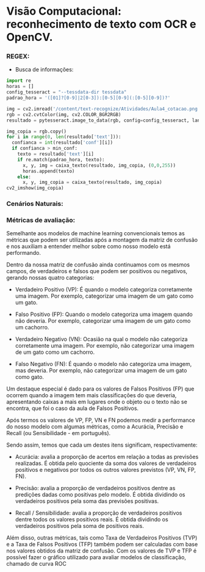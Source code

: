 # Visão Computacional: reconhecimento de texto com OCR e OpenCV.






### REGEX:

- Busca de informações:
```python
import re
horas = []
config_tesseract = "--tessdata-dir tessdata"
padrao_hora = '([01]?[0-9]|2[0-3]):[0-5][0-9](:[0-5][0-9])?'

img = cv2.imread('/content/text-recognize/Atividades/Aula4_cotacao.png')
rgb = cv2.cvtColor(img, cv2.COLOR_BGR2RGB)
resultado = pytesseract.image_to_data(rgb, config=config_tesseract, lang="eng", output_type=Output.DICT)

img_copia = rgb.copy()
for i in range(0, len(resultado['text'])):
  confianca = int(resultado['conf'][i])
  if confianca > min_conf:
    texto = resultado['text'][i]
    if re.match(padrao_hora, texto):
      x, y, img = caixa_texto(resultado, img_copia, (0,0,255))
      horas.append(texto)
    else:
      x, y, img_copia = caixa_texto(resultado, img_copia)
cv2_imshow(img_copia)
```

### Cenários Naturais:

### Métricas de avaliação:

Semelhante aos modelos de machine learning convencionais temos as métricas que podem ser utilizadas após a montagem da matriz de confusão e nos auxiliam a entender melhor sobre como nosso modelo está performando.

Dentro da nossa matriz de confusão ainda continuamos com os mesmos campos, de verdadeiros e falsos que podem ser positivos ou negativos, gerando nossas quatro categorias:

- Verdadeiro Positivo (VP): É quando o modelo categoriza corretamente uma imagem. Por exemplo, categorizar uma imagem de um gato como um gato.

- Falso Positivo (FP): Quando o modelo categoriza uma imagem quando não deveria. Por exemplo, categorizar uma imagem de um gato como um cachorro.

- Verdadeiro Negativo (VN): Ocasião na qual o modelo não categoriza corretamente uma imagem. Por exemplo, não categorizar uma imagem de um gato como um cachorro.

- Falso Negativo (FN): É quando o modelo não categoriza uma imagem, mas deveria. Por exemplo, não categorizar uma imagem de um gato como gato.

Um destaque especial é dado para os valores de Falsos Positivos (FP) que ocorrem quando a imagem tem mais classificações do que deveria, apresentando caixas a mais em lugares onde o objeto ou o texto não se encontra, que foi o caso da aula de Falsos Positivos.

Após termos os valores de VP, FP, VN e FN podemos medir a performance do nosso modelo com algumas métricas, como a Acurácia, Precisão e Recall (ou Sensibilidade - em português).

Sendo assim, temos que cada um destes itens significam, respectivamente:

- Acurácia: avalia a proporção de acertos em relação a todas as previsões realizadas. É obtida pelo quociente da soma dos valores de verdadeiros positivos e negativos por todos os outros valores previstos (VP, VN, FP, FN).

- Precisão: avalia a proporção de verdadeiros positivos dentre as predições dadas como positivas pelo modelo. É obtida dividindo os verdadeiros positivos pela soma das previsões positivas.

- Recall / Sensibilidade: avalia a proporção de verdadeiros positivos dentre todos os valores positivos reais. É obtida dividindo os verdadeiros positivos pela soma de positivos reais.

Além disso, outras métricas, tais como Taxa de Verdadeiros Positivos (TVP) e a Taxa de Falsos Positivos (TFP) também podem ser calculadas com base nos valores obtidos da matriz de confusão. Com os valores de TVP e TFP é possível fazer o gráfico utilizado para avaliar modelos de classificação, chamado de curva ROC
